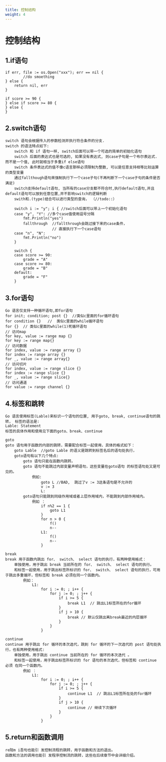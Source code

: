 ```yaml
---
title: 控制结构
weight: 4
---
```


# 控制结构
## 1.if语句
    if err, file := os.Open("xxx"); err == nil {
            //do smoething
    } else {
        return nil, err
    }
    
    if score >= 90 {
    } else if score >= 80 {
    } else {
    }
## 2.switch语句
    switch 语句会根据传入的参数检测并执行符合条件的分支.
    switch 的语法特点如下:
        switch 和 if 语句一样, switch后面可以带一个可选的简单的初始化语句
        switch 后面的表达式也是可选的, 如果没有表达式, 则case子句是一个布尔表达式. 而不是一个值, 此时就相当于多重if else语句
        switch 条件表达式的值不像c语言那样必须限制为整数, 可以是任意支持相等比较运算的类型变量
        通过fallthough语句来强制执行下一个case子句(不再判断下一个case子句的条件是否满足)
        switch支持default语句, 当所有的case分支都不符合时,执行default语句,并且default语句可以放到任意位置,并不影响switch的逻辑判断
        swith和.(type)结合可以进行类型的查询， （//todo::）
        
        switch i := "y"; i { //switch后面可以带上一个初始化语句
        case "y", "Y": //多个case值使用逗号分隔
            fmt.Println("yes")
            fallthrough  //fallthrough会跳过接下来的case条件，
                         // 直接执行下一个case语句
        case "n", "N":
            fmt.Println("no")
        }
        
        switch {
        case score >= 90:
            grade = "A"
        case score >= 80:
            grade = "B"
        default:
            grade = "F"
        }
## 3.for语句
    Go 语言仅支持一种循环语句,即for语句
    for init; condition; post {}  //类似c里面的for循环语句
    for condition {}   //  类似c里面的while循环语句
    for {}  // 类似c里面的while(1)死循环语句
    // 访问map
    for key, value := range map {}
    for key := range map{}
    // 访问数据
    for index, value := range array {}
    for index := range array {}
    for _, value := range array{}
    // 访问切片
    for index, value := range slice {}
    for index := range slice {}
    for _, value := range slice{}
    // 访问通道
    for value := range channel {}
    
## 4.标签和跳转
    Go 语言使用标签(Lable)来标识一个语句的位置, 用于goto, break, continue语句的跳转， 标签的语法是:
    Lable: Statement
    标签的具体作用和使用见下面的goto、break、continue
    
    goto
    goto 语句用于函数的内部的跳转，需要配合标签一起使用，具体的格式如下：
        goto Lable  //goto Lable 的语义是跳转到标签名后的语句处执行，
        goto语句有以下几个特点:
            goto 语句只能在函数内跳转。
            goto 语句不能跳过内部变量声明语句，这些变量在goto语句 的标签语句处又是可见的。
                例如:
                    goto L //BAD,  跳过了v := 3这条语句是不允许的
                    v := 3
                    L:
            goto语句只能跳到同级作用域或者上层作用域内，不能跳到内部作用域内。
                例如 ： 
                    if n%2 == 1 {
                        goto L1
                    }
                    for n > 0 {
                        f()
                        n--
                    L1: 
                        f()
                        n--
                    }
     
    break
    break 用于函数内跳出 for、 switch、 select 语句的执行，有两种使用格式：
        单独使用，用于跳出 break 当前所在的 for、 switch、 select 语句的执行。 
        和标签一起使用，用于跳出标签所标识的 for、 switch、 select 语句的执行，可用于跳出多重循环，但标签和 break 必须在同一个函数内。
            例如：
                L1:
                    for i := 0; ; i++ {
                        for j := 0; ; j++ {
                            if i >= 5 {
                                break L1  // 跳出L1标签所在的for循环
                            }
                            if j > 10 {
                                break // 默认仅跳出离break最近的内层循环
                            }
                        }
                    }
                    
    continue
    continue 用于跳出 for 循环的本次选代，跳到 for 循环的下一次选代的 post 语句处执行，也有两种使用格式:
        单独使用，用于跳出 continue 当前所在的 for 循环的本次迭代 。
        和标签一起使用，用于跳出标签所标识的 for 语句的本次选代，但标签和 continue 必须 在同一个函数内。
            例如 ：
                L1:
                    for i := 0; ; i++ {
                        for j := 0; ; j++ {
                            if i >= 5 {
                                continue L1  // 跳出L1标签所在处的for循环
                            }
                            if j > 10 {
                                continue // 继续下次循环
                            }
                        }
                    }
                    
## 5.return和函数调用
    re阳m i吾句也能引 发控制流程的跳转，用于函数和方法的退出。
    函数和方法的调用也能引 发程序控制流的跳转，这些在后续章节中会详细介绍。